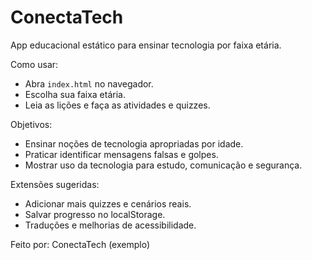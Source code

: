 # ConectaTech

App educacional estático para ensinar tecnologia por faixa etária.

Como usar:

- Abra `index.html` no navegador.
- Escolha sua faixa etária.
- Leia as lições e faça as atividades e quizzes.

Objetivos:

- Ensinar noções de tecnologia apropriadas por idade.
- Praticar identificar mensagens falsas e golpes.
- Mostrar uso da tecnologia para estudo, comunicação e segurança.

Extensões sugeridas:

- Adicionar mais quizzes e cenários reais.
- Salvar progresso no localStorage.
- Traduções e melhorias de acessibilidade.

Feito por: ConectaTech (exemplo)